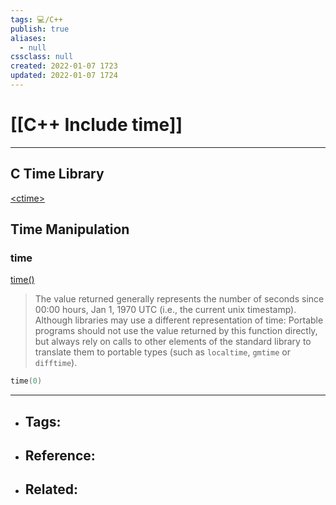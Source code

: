 ```yaml
---
tags: 💻️/C++
publish: true
aliases:
  - null
cssclass: null
created: 2022-01-07 1723
updated: 2022-01-07 1724
---
```


# [[C++ Include time]]

---

## C Time Library

[\<ctime\>](http://cplusplus.com/reference/ctime/)

## Time Manipulation

### time

[time()](http://cplusplus.com/reference/ctime/time/)

> The value returned generally represents the number of seconds since 00:00 hours, Jan 1, 1970 UTC (i.e., the current unix timestamp). Although libraries may use a different representation of time: Portable programs should not use the value returned by this function directly, but always rely on calls to other elements of the standard library to translate them to portable types (such as `localtime`, `gmtime` or `difftime`).

```cpp
time(0)
```

---

- Tags: 
	- 
- Reference:
	- 
- Related:
	- 
